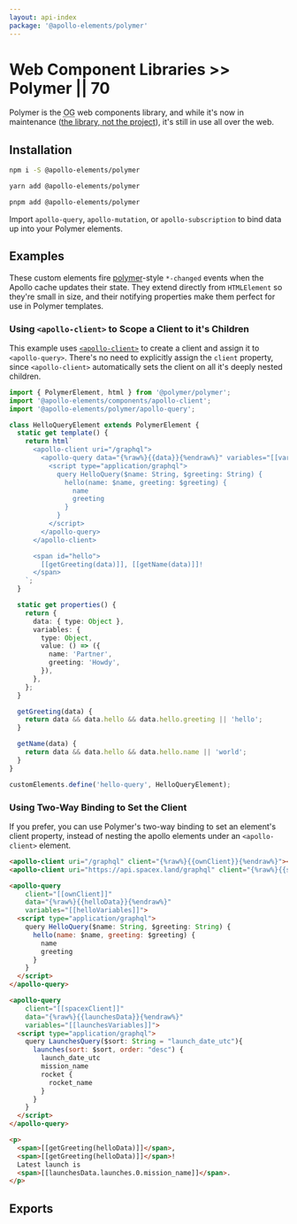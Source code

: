 ```yaml
---
layout: api-index
package: '@apollo-elements/polymer'
---
```


# Web Component Libraries >> Polymer || 70

Polymer is the <abbr title="original gangsta">OG</abbr> web components library, and while it's now in maintenance ([the library, not the project](https://dev.to/bennypowers/lets-build-web-components-part-4-polymer-library-4dk2#the-polymer-project)), it's still in use all over the web.

## Installation

<code-tabs collection="package-managers" default-tab="npm">

```bash tab npm
npm i -S @apollo-elements/polymer
```

```bash tab yarn
yarn add @apollo-elements/polymer
```

```bash tab pnpm
pnpm add @apollo-elements/polymer
```

</code-tabs>

Import `apollo-query`, `apollo-mutation`, or `apollo-subscription` to bind data up into your Polymer elements.

## Examples

These custom elements fire [polymer](https://polymer-library.polymer-project.org)-style `*-changed` events when the Apollo cache updates their state. They extend directly from `HTMLElement` so they're small in size, and their notifying properties make them perfect for use in Polymer templates.

### Using `<apollo-client>` to Scope a Client to it's Children

This example uses [`<apollo-client>`](/api/components/apollo-client/) to create a client and assign it to `<apollo-query>`. There's no need to explicitly assign the `client` property, since `<apollo-client>` automatically sets the client on all it's deeply nested children.

```ts wcd 9kmJUbA735YuF4HRBzO7 src/Hello.ts
import { PolymerElement, html } from '@polymer/polymer';
import '@apollo-elements/components/apollo-client';
import '@apollo-elements/polymer/apollo-query';

class HelloQueryElement extends PolymerElement {
  static get template() {
    return html`
      <apollo-client uri="/graphql">
        <apollo-query data="{%raw%}{{data}}{%endraw%}" variables="[[variables]]">
          <script type="application/graphql">
            query HelloQuery($name: String, $greeting: String) {
              hello(name: $name, greeting: $greeting) {
                name
                greeting
              }
            }
          </script>
        </apollo-query>
      </apollo-client>

      <span id="hello">
        [[getGreeting(data)]], [[getName(data)]]!
      </span>
    `;
  }

  static get properties() {
    return {
      data: { type: Object },
      variables: {
        type: Object,
        value: () => ({
          name: 'Partner',
          greeting: 'Howdy',
        }),
      },
    };
  }

  getGreeting(data) {
    return data && data.hello && data.hello.greeting || 'hello';
  }

  getName(data) {
    return data && data.hello && data.hello.name || 'world';
  }
}

customElements.define('hello-query', HelloQueryElement);
```

### Using Two-Way Binding to Set the Client

If you prefer, you can use Polymer's two-way binding to set an element's client property, instead of nesting the apollo elements under an `<apollo-client>` element.

```html
<apollo-client uri="/graphql" client="{%raw%}{{ownClient}}{%endraw%}"></apollo-client>
<apollo-client uri="https://api.spacex.land/graphql" client="{%raw%}{{spaceXClient}}{%endraw%}"></apollo-client>

<apollo-query
    client="[[ownClient]]"
    data="{%raw%}{{helloData}}{%endraw%}"
    variables="[[helloVariables]]">
  <script type="application/graphql">
    query HelloQuery($name: String, $greeting: String) {
      hello(name: $name, greeting: $greeting) {
        name
        greeting
      }
    }
  </script>
</apollo-query>

<apollo-query
    client="[[spacexClient]]"
    data="{%raw%}{{launchesData}}{%endraw%}"
    variables="[[launchesVariables]]">
  <script type="application/graphql">
    query LaunchesQuery($sort: String = "launch_date_utc"){
      launches(sort: $sort, order: "desc") {
        launch_date_utc
        mission_name
        rocket {
          rocket_name
        }
      }
    }
  </script>
</apollo-query>

<p>
  <span>[[getGreeting(helloData)]]</span>,
  <span>[[getGreeting(helloData)]]</span>!
  Latest launch is
  <span>[[launchesData.launches.0.mission_name]]</span>.
</p>
```

## Exports
